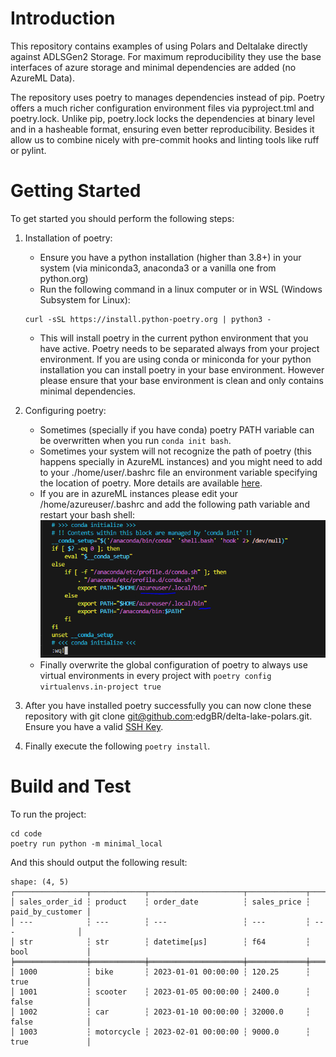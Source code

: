 # Introduction
This repository contains examples of using Polars and Deltalake directly against ADLSGen2 Storage. For maximum reproducibility they use the base interfaces of azure storage and minimal dependencies are added (no AzureML Data).

The repository uses poetry to manages dependencies instead of pip. Poetry offers a much richer configuration environment files via pyproject.tml and poetry.lock. Unlike pip, poetry.lock locks the dependencies at binary level and in a hasheable format, ensuring even better reproducibility. Besides it allow us to combine nicely with pre-commit hooks and linting tools like ruff or pylint.

# Getting Started

To get started you should perform the following steps:

1.	Installation of poetry:
    - Ensure you have a python installation (higher than 3.8+) in your system (via miniconda3, anaconda3 or a vanilla one from python.org)
    - Run the following command in a linux computer or in WSL (Windows Subsystem for Linux):

    ```{bash}
    curl -sSL https://install.python-poetry.org | python3 -
    ```
    - This will install poetry in the current python environment that you have active. Poetry needs to be separated always from your project environment. If you are using conda or miniconda for your python installation you can install poetry in your base environment. However please ensure that your base environment is clean and only contains minimal dependencies.
2.	Configuring poetry:
    - Sometimes (specially if you have conda) poetry PATH variable can be overwritten when you run ```conda init bash```.
    - Sometimes your system will not recognize the path of poetry (this happens specially in AzureML instances) and you might need to add to your ./home/user/.bashrc file an environment variable specifying the location of poetry. More details are available [here](https://python-poetry.org/docs/#installing-with-the-official-installer).
    - If you are in azureML instances please edit your /home/azureuser/.bashrc and add the following path variable and restart your bash shell:
    ![Alt text](image.png)
    - Finally overwrite the global configuration of poetry to always use virtual environments in every project with ```poetry config virtualenvs.in-project true```
3.	After you have installed poetry successfully you can now clone these repository with git clone git@github.com:edgBR/delta-lake-polars.git. Ensure you have a valid [SSH Key](https://docs.github.com/en/authentication/connecting-to-github-with-ssh/adding-a-new-ssh-key-to-your-github-account).
4. Finally execute the following ```poetry install```.

# Build and Test

To run the project:

```{bash}
cd code
poetry run python -m minimal_local
```

And this should output the following result:

```{python}
shape: (4, 5)
┌────────────────┬────────────┬─────────────────────┬─────────────┬──────────────────┐
│ sales_order_id ┆ product    ┆ order_date          ┆ sales_price ┆ paid_by_customer │
│ ---            ┆ ---        ┆ ---                 ┆ ---         ┆ ---              │
│ str            ┆ str        ┆ datetime[μs]        ┆ f64         ┆ bool             │
╞════════════════╪════════════╪═════════════════════╪═════════════╪══════════════════╡
│ 1000           ┆ bike       ┆ 2023-01-01 00:00:00 ┆ 120.25      ┆ true             │
│ 1001           ┆ scooter    ┆ 2023-01-05 00:00:00 ┆ 2400.0      ┆ false            │
│ 1002           ┆ car        ┆ 2023-01-10 00:00:00 ┆ 32000.0     ┆ false            │
│ 1003           ┆ motorcycle ┆ 2023-02-01 00:00:00 ┆ 9000.0      ┆ true             │
```
